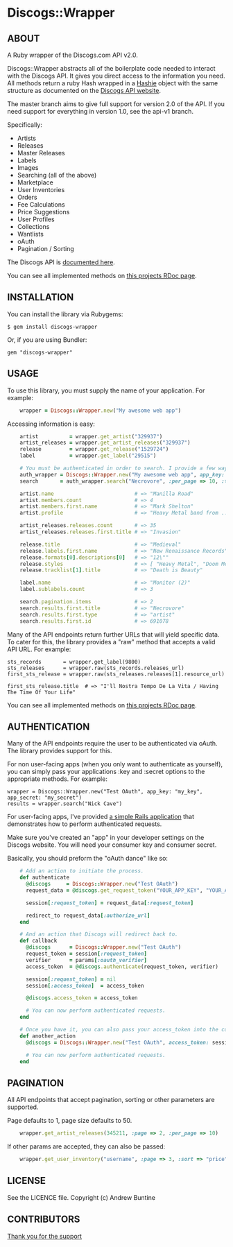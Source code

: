 Discogs::Wrapper
================

ABOUT
-----
  A Ruby wrapper of the Discogs.com API v2.0.

  Discogs::Wrapper abstracts all of the boilerplate code needed to interact with the Discogs API. It gives you direct access to the information you need. All methods return a ruby Hash wrapped in a [Hashie](https://github.com/intridea/hashie) object with the same structure as documented on the [Discogs API website](http://www.discogs.com/developers/index.html).

  The master branch aims to give full support for version 2.0 of the API. If you need support for everything in version 1.0, see the api-v1 branch.

  Specifically:

  * Artists
  * Releases
  * Master Releases
  * Labels
  * Images
  * Searching (all of the above)
  * Marketplace
  * User Inventories
  * Orders
  * Fee Calculations
  * Price Suggestions
  * User Profiles
  * Collections
  * Wantlists
  * oAuth
  * Pagination / Sorting


  The Discogs API is [documented here](http://www.discogs.com/developers/index.html).

  You can see all implemented methods on [this projects RDoc page](http://rdoc.info/github/buntine/discogs/master/frames).

INSTALLATION
------------
  You can install the library via Rubygems:

    $ gem install discogs-wrapper

  Or, if you are using Bundler:

    gem "discogs-wrapper"

USAGE
-----
  To use this library, you must supply the name of your application. For example:

```ruby
    wrapper = Discogs::Wrapper.new("My awesome web app")
```

  Accessing information is easy:

```ruby
    artist          = wrapper.get_artist("329937")
    artist_releases = wrapper.get_artist_releases("329937")
    release         = wrapper.get_release("1529724")
    label           = wrapper.get_label("29515")

    # You must be authenticated in order to search. I provide a few ways to do this. See the AUTHENTICATION section below.
    auth_wrapper = Discogs::Wrapper.new("My awesome web app", app_key: "my_key", app_secret: "my_secret")
    search       = auth_wrapper.search("Necrovore", :per_page => 10, :type => :artist)

    artist.name                          # => "Manilla Road"
    artist.members.count                 # => 4
    artist.members.first.name            # => "Mark Shelton"
    artist.profile                       # => "Heavy Metal band from ..."

    artist_releases.releases.count       # => 35
    artist_releases.releases.first.title # => "Invasion"

    release.title                        # => "Medieval"
    release.labels.first.name            # => "New Renaissance Records"
    release.formats[0].descriptions[0]   # => "12\""
    release.styles                       # => [ "Heavy Metal", "Doom Metal" ]
    release.tracklist[1].title           # => "Death is Beauty"

    label.name                           # => "Monitor (2)"
    label.sublabels.count                # => 3

    search.pagination.items              # => 2
    search.results.first.title           # => "Necrovore"
    search.results.first.type            # => "artist"
    search.results.first.id              # => 691078
```

  Many of the API endpoints return further URLs that will yield specific data. To cater for this, the library provides a "raw" method that accepts a valid API URL. For example:

    sts_records       = wrapper.get_label(9800)
    sts_releases      = wrapper.raw(sts_records.releases_url)
    first_sts_release = wrapper.raw(sts_releases.releases[1].resource_url)

    first_sts_release.title  # => "I'll Nostra Tempo De La Vita / Having The Time Of Your Life"

  You can see all implemented methods on [this projects RDoc page](http://rdoc.info/github/buntine/discogs/master/frames).

AUTHENTICATION
--------------
  Many of the API endpoints require the user to be authenticated via oAuth. The library provides support for this.

  For non user-facing apps (when you only want to authenticate as yourself), you can simply pass your applications :key and :secret options to the appropriate methods. For example:

    wrapper = Discogs::Wrapper.new("Test OAuth", app_key: "my_key", app_secret: "my_secret")
    results = wrapper.search("Nick Cave")

  For user-facing apps, I've provided [a simple Rails application](https://github.com/buntine/discogs-oauth) that demonstrates how to perform authenticated requests.

  Make sure you've created an "app" in your developer settings on the Discogs website. You will need your consumer key and consumer secret.

  Basically, you should preform the "oAuth dance" like so:

```ruby
    # Add an action to initiate the process.
    def authenticate
      @discogs     = Discogs::Wrapper.new("Test OAuth")
      request_data = @discogs.get_request_token("YOUR_APP_KEY", "YOUR_APP_SECRET", "http://127.0.0.1:3000/callback")

      session[:request_token] = request_data[:request_token]

      redirect_to request_data[:authorize_url]
    end

    # And an action that Discogs will redirect back to.
    def callback
      @discogs      = Discogs::Wrapper.new("Test OAuth")
      request_token = session[:request_token]
      verifier      = params[:oauth_verifier]
      access_token  = @discogs.authenticate(request_token, verifier)

      session[:request_token] = nil
      session[:access_token]  = access_token

      @discogs.access_token = access_token

      # You can now perform authenticated requests.
    end

    # Once you have it, you can also pass your access_token into the constructor.
    def another_action
      @discogs = Discogs::Wrapper.new("Test OAuth", access_token: session[:access_token])

      # You can now perform authenticated requests.
    end
```

PAGINATION
----------
  All API endpoints that accept pagination, sorting or other parameters are supported.
 
  Page defaults to 1, page size defaults to 50.

```ruby
    wrapper.get_artist_releases(345211, :page => 2, :per_page => 10)
```

  If other params are accepted, they can also be passed:

```ruby
    wrapper.get_user_inventory("username", :page => 3, :sort => "price", :sort_order => "asc")
```

LICENSE
-----
  See the LICENCE file. Copyright (c) Andrew Buntine

CONTRIBUTORS
------------
  [Thank you for the support](https://github.com/buntine/discogs/graphs/contributors)
